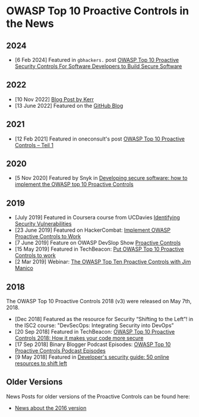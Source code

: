 # OWASP Top 10 Proactive Controls in the News

## 2024

- \[6 Feb 2024\] Featured in `gbhackers.` post [OWASP Top 10 Proactive Security Controls For Software Developers to Build Secure Software](https://gbhackers.com/owasp-released-top-10-proactive-controls/)

## 2022

- \[10 Nov 2022\] [Blog Post by Kerr](https://kerr.ventures/2022/11/10/owasp-proactive-controls-the-answer-to-the-owasp-top-ten/)
- \[13 June 2022\] Featured on the [GitHub Blog](https://github.blog/open-source/write-more-secure-code-owasp-top-10-proactive-controls/)

## 2021

- \[12 Feb 2021\] Featured in oneconsult's post [OWASP Top 10 Proactive Controls – Teil 1](https://www.oneconsult.com/de/blog/news/owasp-top-10-proactive-controls-teil-1/)

## 2020

- \[5 Nov 2020\] Featured by Snyk in [Developing secure software: how to implement the OWASP top 10 Proactive Controls](https://snyk.io/blog/owasp-top-10-proactive-controls-2020/)

## 2019

- \[July 2019\] Featured in Coursera course from UCDavies
    [Identifying Security Vulnerabilities](https://www.coursera.org/directory/videos?courseId=V1k0pBtIEemZRAqH7m9oGA)
- \[23 June 2019\] Featured on HackerCombat: [Implement OWASP Proactive Controls to Work](https://hackercombat.com/implement-owasp-proactive-controls-to-work/)
- \[7 June 2019\] Feature on OWASP DevSlop Show [Proactive Controls](https://www.youtube.com/watch?v=Jdb3qweDc_Q)
- \[15 May 2019\] Featured in TechBeacon: [Put OWASP Top 10 Proactive Controls to work](https://techbeacon.com/security/put-owasp-top-10-proactive-controls-work)
- \[2 Mar 2019\] Webinar: [The OWASP Top Ten Proactive Controls with Jim Manico](https://www.youtube.com/watch?v=ldXe8f5yVq8)

## 2018

The OWASP Top 10 Proactive Controls 2018 (v3) were released on May 7th, 2018.

- \[Dec 2018\] Featured as the resource for Security “Shifting to the Left”\! in the ISC2 course: "DevSecOps: Integrating Security into DevOps”
- \[20 Sep 2018\] Featured in TechBeacon: [OWASP Top 10 Proactive Controls 2018: How it makes your code more secure](https://techbeacon.com/owasp-top-10-proactive-controls-2018-how-it-makes-your-code-more-secure)
- \[17 Sep 2018\] Binary Blogger Podcast Episodes: [OWASP Top 10 Proactive Controls Podcast Episodes](https://binaryblogger.com/2018/09/17/owasp-top-10-proactive-controls-podcast-episodes/)
- \[9 May 2018\] Featured in [Developer's security guide: 50 online resources to shift left](https://techbeacon.com/developer-secure-code-starter-kit-resources)

## Older Versions

News Posts for older versions of the Proactive Controls can be found here:

- [News about the 2016 version](./../2016/in-the-news.md)